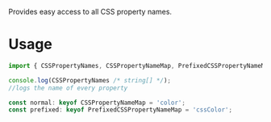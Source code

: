 Provides easy access to all CSS property names.

# Usage
```TypeScript
import { CSSPropertyNames, CSSPropertyNameMap, PrefixedCSSPropertyNameMap } from 'css-property-names'

console.log(CSSPropertyNames /* string[] */);
//logs the name of every property

const normal: keyof CSSPropertyNameMap = 'color';
const prefixed: keyof PrefixedCSSPropertyNameMap = 'cssColor';
```
